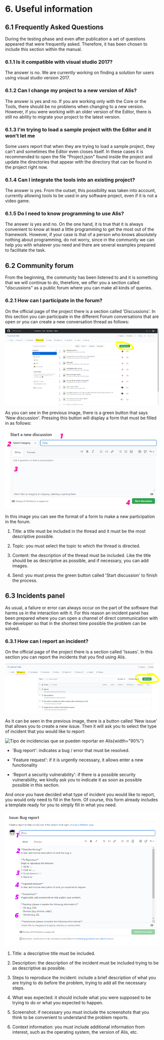 # 6. Useful information

## 6.1 Frequently Asked Questions

During the testing phase and even after publication a set of questions appeared that were frequently asked. Therefore, it has been chosen to include this section within the manual.

### 6.1.1 Is it compatible with visual studio 2017?

The answer is no. We are currently working on finding a solution for users using visual studio version 2017.

### 6.1.2 Can I change my project to a new version of Alis?

The answer is yes and no. If you are working only with the Core or the Tools, there should be no problems when changing to a new version. However, if you were working with an older version of the Editor, there is still no ability to migrate your project to the latest version.

### 6.1.3 I'm trying to load a sample project with the Editor and it won't let me

Some users report that when they are trying to load a sample project, they can't and sometimes the Editor even closes itself. In these cases it is recommended to open the file "Project.json" found inside the project and update the directories that appear with the directory that can be found in the project right now.

### 6.1.4 Can I integrate the tools into an existing project?

The answer is yes. From the outset, this possibility was taken into account, currently allowing tools to be used in any software project, even if it is not a video game.

### 6.1.5 Do I need to know programming to use Alis?

The answer is yes and no. On the one hand, it is true that it is always convenient to know at least a little programming to get the most out of the framework. However, if your case is that of a person who knows absolutely nothing about programming, do not worry, since in the community we can help you with whatever you need and there are several examples prepared to facilitate the task.

## 6.2 Community forum

From the beginning, the community has been listened to and it is something that we will continue to do, therefore, we offer you a section called "discussions" as a public forum where you can make all kinds of queries.

### 6.2.1 How can I participate in the forum?

On the official page of the project there is a section called 'Discussions'. In this section you can participate in the different Forum conversations that are open or you can create a new conversation thread as follows:

![Crear un hilo en el foro de Alis.](Fotos_Manual/foro.PNG)

As you can see in the previous image, there is a green button that says 'New discussion'. Pressing this button will display a form that must be filled in as follows:

![Formulario para crear un hilo en el foro de Alis.](Fotos_Manual/formulario_foro.PNG)

In this image you can see the format of a form to make a new participation in the forum.

1. Title: a title must be included in the thread and it must be the most descriptive possible.

2. Topic: you must select the topic to which the thread is directed.

3. Content: the description of the thread must be included. Like the title should be as descriptive as possible, and if necessary, you can add images.

4. Send: you must press the green button called 'Start discussion' to finish the process.

## 6.3 Incidents panel

As usual, a failure or error can always occur on the part of the software that harms us in the interaction with it. For this reason an incident panel has been prepared where you can open a channel of direct communication with the developer so that in the shortest time possible the problem can be solved.

### 6.3.1 How can I report an incident?

On the official page of the project there is a section called 'Issues'. In this section you can report the incidents that you find using Alis.

![Crear una incidencia en el panel de incidencia de Alis.](Fotos_Manual/issues_panel.PNG)

As it can be seen in the previous image, there is a button called 'New issue' that allows you to create a new issue. Then it will ask you to select the type of incident that you would like to report:

![Tipo de incidencias que se pueden reportar en
Alis](Fotos_Manual/tipo_issue.PNG){width="90%"}

- 'Bug report': indicates a bug / error that must be resolved.

- 'Feature request': if it is urgently necessary, it allows enter a new functionality

- 'Report a security vulnerability': if there is a possible security vulnerability, we kindly ask you to indicate it as soon as possible possible in this section.

And once you have decided what type of incident you would like to report, you would only need to fill in the form. Of course, this form already includes a template ready for you to simply fill in what you need.

![Partes de una incidencia en Alis](Fotos_Manual/issue_report_parts.png)

1. Title: a descriptive title must be included.

2. Description: the description of the incident must be included trying to be as descriptive as possible.

3. Steps to reproduce the incident: include a brief description of what you are trying to do before the problem, trying to add all the necessary steps.

4. What was expected: it should include what you were supposed to be trying to do or what you expected to happen.

5. Screenshot: if necessary you must include the screenshots that you think to be convenient to understand the problem reports.

6. Context information: you must include additional information from interest, such as the operating system, the version of Alis, etc.
     






